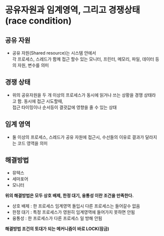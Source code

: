 # 공유자원과 임계영역, 그리고 경쟁상태(race condition)

## 공유 자원
- 공유 자원(Shared resource)는 시스템 안에서  
  각 프로세스, 스레드가 함께 접근 할수 있는 모니터, 프린터, 메모리, 파일, 데이터 등의 자원, 변수를 의미

## 경쟁 상태
- 위의 공유자원을 두 개 이상의 프로세스가 동시에 읽거나 쓰는 상황을 경쟁 상태라고 함. 동시에 접근 시도할때,  
  접근 타이밍이나 순서등이 결괏값에 영향을 줄 수 있는 상태

## 임계 영역
- 둘 이상의 프로세스, 스레드가 공유 자원에 접근시, 수선들의 이유로 결과가 달라지는 코드 영역을 의미

## 해결방법

- 뮤텍스
- 세마포어
- 모니터

**위의 해결방법은 모두 상호 배제, 한정 대기, 융통성 이란 조건을 만족한다.**

- 상호 배제 : 한 프로세스 임계영역 돌입시 다른 프로세스는 들어갈수 없음
- 한정 대기 : 특정 프로세스가 영원히 임계영역에 들어가지 못하면 안됨
- 융통성 : 한 프로세스가 다른 프로세스 일 방해 안됨

**해결방법 조건의 토대가 되는 메커니즘이 바로 LOCK(잠금)**

